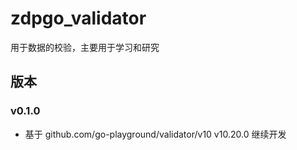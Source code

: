 # zdpgo_validator

用于数据的校验，主要用于学习和研究

## 版本

### v0.1.0

- 基于 github.com/go-playground/validator/v10 v10.20.0 继续开发